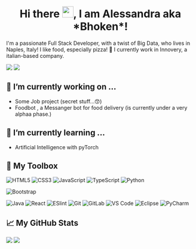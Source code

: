 <h1 align="center">Hi there <img src="https://raw.githubusercontent.com/MartinHeinz/MartinHeinz/master/wave.gif" width="30px">, I am Alessandra aka *Bhoken*!</h1>

I'm a passionate Full Stack Developer, with a twist of Big Data, who lives in Naples, Italy! I like food, especially pizza! 🍕
I currently work in Innovery, a italian-based company.

[![](https://img.shields.io/badge/-@bhoken94-%23181717?style=flat-square&logo=github)](https://github.com/bhoken94)
[![](https://img.shields.io/badge/-@bhoken94-0c69bf?style=flat-square&logo=linkedin)](https://www.linkedin.com/in/alessandra-santomassimo/)

## 🔭 I’m currently working on ...
- Some Job project (secret stuff...😙)
- Foodbot , a Messanger bot for food delivery (is currently under a very alphaa phase.)

## 🌱 I’m currently learning ...
- Artificial Intelligence with pyTorch

## 🧰 My Toolbox
![HTML5](https://img.shields.io/badge/-HTML5-%23E44D27?style=flat-square&logo=html5&logoColor=ffffff)
![CSS3](https://img.shields.io/badge/-CSS3-%231572B6?style=flat-square&logo=css3)
![JavaScript](https://img.shields.io/badge/-JavaScript-%23F7DF1C?style=flat-square&logo=javascript&logoColor=000000&labelColor=%23F7DF1C&color=%23FFCE5A)
![TypeScript](https://img.shields.io/badge/-TypeScript-007ACC?style=flat-square&logo=typescript&logoColor=white)
![Python](https://img.shields.io/badge/-Python-007ACC?style=flat-square&logo=python&logoColor=white)

![Bootstrap](https://img.shields.io/badge/-Bootstrap-purple?style=flat-square&logo=bootstrap&logoColor=ffffff)

![Java](https://img.shields.io/badge/-Java-%232c3e50?style=flat-square&logo=java)
![React](https://img.shields.io/badge/-React-%23282C34?style=flat-square&logo=react)
![ESlint](https://img.shields.io/badge/-ESLint-%234B32C3?style=flat-square&logo=eslint)
![Git](https://img.shields.io/badge/-Git-%23F05032?style=flat-square&logo=git&logoColor=%23ffffff)
![GitLab](https://img.shields.io/badge/-GitLab-FCA121?style=flat-square&logo=gitlab)
![VS Code](https://img.shields.io/badge/-VSCode-%23007ACC?style=flat-square&logo=visual-studio-code)
![Eclipse](https://img.shields.io/badge/-Eclipse-%2300C7B7?style=flat-square&logo=eclipse&logoColor=ffffff)
![PyCharm](https://img.shields.io/badge/-PyCharm-green?style=flat-square&logo=pycharm&logoColor=ffffff)

## 📈 My GitHub Stats
<div>
  <img src="https://github-readme-stats.vercel.app/api/top-langs/?username=bhoken94&show_icons=true&theme=dracula"/>
  <img src="https://github-readme-stats.vercel.app/api?username=bhoken94&show_icons=true&theme=dracula">
</div>
